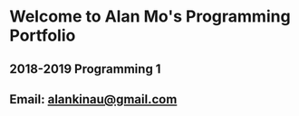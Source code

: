 # Welcome to Alan Mo's Programming Portfolio
## 2018-2019 Programming 1
## Email: alankinau@gmail.com
